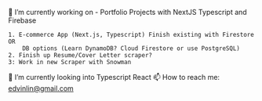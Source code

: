   🔭 I’m currently working on - Portfolio Projects with NextJS Typescript and Firebase
  ```
  1. E-commerce App (Next.js, Typescript) Finish existing with Firestore OR 
      DB options (Learn DynamoDB? Cloud Firestore or use PostgreSQL)
  2. Finish up Resume/Cover Letter scraper?
  3: Work in new Scraper with Snowman
  ```
  🌱 I’m currently looking into Typescript React
  📫 How to reach me: edvinlin@gmail.com

